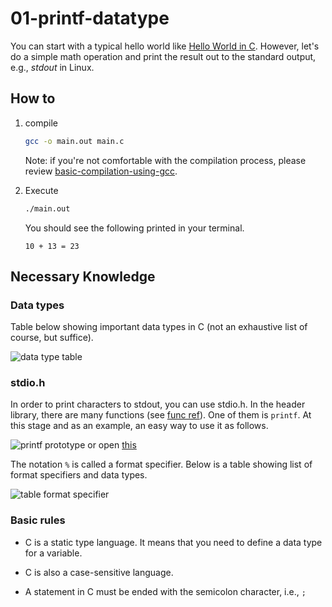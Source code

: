# 01-printf-datatype

You can start with a typical hello world like [Hello World in C](https://en.wikipedia.org/wiki/%22Hello,_World!%22_program#C).
However, let's do a simple math operation and print the result out to the standard output, e.g., *stdout* in Linux.

## How to

1. compile
    ```sh
    gcc -o main.out main.c
    ```

    Note: if you're not comfortable with the compilation process, please review [basic-compilation-using-gcc](https://github.com/MATH6183001-Scientific-Computing-2210/basic-compilation-using-gcc).
2. Execute
    ```sh
    ./main.out
    ```

    You should see the following printed in your terminal.
    ```
    10 + 13 = 23
    ```


## Necessary Knowledge

### Data types

Table below showing important data types in C (not an exhaustive list of course, but suffice).

![data type table](https://cdn.techbeamers.com/wp-content/uploads/2019/01/C-Datatypes-Range-and-Sizes.png)

### stdio.h
In order to print characters to stdout, you can use stdio.h.
In the header library, there are many functions (see [func ref](https://en.wikibooks.org/wiki/C_Programming/stdio.h/Function_reference)).
One of them is `printf`.
At this stage and as an example, an easy way to use it as follows.

![printf prototype](https://upload.wikimedia.org/wikipedia/commons/2/2c/Printf.svg "printf prototype")
or open [this](https://upload.wikimedia.org/wikipedia/commons/2/2c/Printf.svg)

The notation `%` is called a format specifier. 
Below is a table showing list of format specifiers and data types.

![table format specifier](https://i0.wp.com/masterprograming.com/wp-content/uploads/2019/09/format-specifiers-in-c-language.jpg "table format specifier")

### Basic rules

- C is a static type language.
    It means that you need to define a data type for a variable.

- C is also a case-sensitive language.
- A statement in C must be ended with the semicolon character, i.e., `;`

